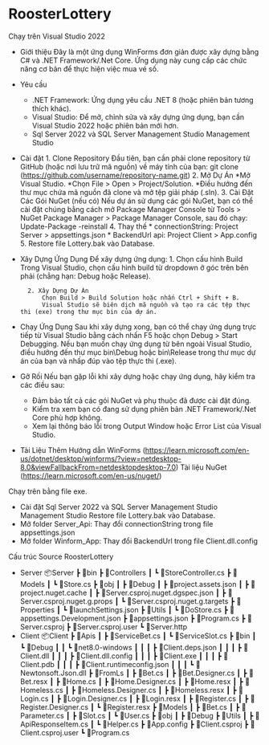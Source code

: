 # RoosterLottery

Chạy trên Visual Studio 2022
- Giới thiệu
	Đây là một ứng dụng WinForms đơn giản được xây dựng bằng C# và .NET Framework/.Net Core.
	Ứng dụng này cung cấp các chức năng cơ bản để thực hiện việc mua vé số.

- Yêu cầu
	* .NET Framework: Ứng dụng yêu cầu .NET 8 (hoặc phiên bản tương thích khác).
	* Visual Studio: Để mở, chỉnh sửa và xây dựng ứng dụng, bạn cần Visual Studio 2022 hoặc phiên bản mới hơn.
	* Sql Server 2022 và SQL Server Management Studio Management Studio
- Cài đặt
		1. Clone Repository
			Đầu tiên, bạn cần phải clone repository từ GitHub (hoặc nơi lưu trữ mã nguồn) 
			về máy tính của bạn: git clone (https://github.com/username/repository-name.git)
		2. Mở Dự Án
			*Mở Visual Studio.
			*Chọn File > Open > Project/Solution.
			*Điều hướng đến thư mục chứa mã nguồn đã clone và mở tệp giải pháp (.sln).
		3. Cài Đặt Các Gói NuGet (nếu có)
			Nếu dự án sử dụng các gói NuGet, bạn có thể cài đặt chúng bằng cách mở 
			Package Manager Console từ Tools > NuGet Package Manager > Package Manager Console, 
			sau đó chạy: Update-Package -reinstall
		4. Thay thế 
				* connectionString: Project Server > appsettings.json
				* BackendUrl api: Project Client > App.config
		5. Restore file Lottery.bak vào Database.
- Xây Dựng Ứng Dụng
	Để xây dựng ứng dụng:
		1. Chọn cấu hình Build
			Trong Visual Studio, chọn cấu hình build từ dropdown ở góc trên bên phải (chẳng hạn: Debug hoặc Release).

		2. Xây Dựng Dự Án
			Chọn Build > Build Solution hoặc nhấn Ctrl + Shift + B.
			Visual Studio sẽ biên dịch mã nguồn và tạo ra các tệp thực thi (exe) trong thư mục bin của dự án.

- Chạy Ứng Dụng
	Sau khi xây dựng xong, bạn có thể chạy ứng dụng trực tiếp từ Visual Studio bằng cách nhấn F5 hoặc chọn Debug > Start Debugging.
	Nếu bạn muốn chạy ứng dụng từ bên ngoài Visual Studio, điều hướng đến thư mục bin\Debug hoặc bin\Release trong thư mục dự án của bạn và nhấp đúp vào tệp thực thi (.exe).

- Gỡ Rối
	Nếu bạn gặp lỗi khi xây dựng hoặc chạy ứng dụng, hãy kiểm tra các điều sau:
	* Đảm bảo tất cả các gói NuGet và phụ thuộc đã được cài đặt đúng.
	* Kiểm tra xem bạn có đang sử dụng phiên bản .NET Framework/.Net Core phù hợp không.
	* Xem lại thông báo lỗi trong Output Window hoặc Error List của Visual Studio.

- Tài Liệu Thêm
	Hướng dẫn WinForms (https://learn.microsoft.com/en-us/dotnet/desktop/winforms/?view=netdesktop-8.0&viewFallbackFrom=netdesktopdesktop-7.0)
	Tài liệu NuGet (https://learn.microsoft.com/en-us/nuget/)


Chạy trên bằng file exe.

- Cài đặt Sql Server 2022 và SQL Server Management Studio Management Studio
	Restore file Lottery.bak vào Database.
- Mở folder Server_Api:
	Thay đổi connectionString trong file appsettings.json
- Mở folder Winform_App:
	Thay đổi BackendUrl trong file Client.dll.config

Cấu trúc Source RoosterLottery
- Server
	📦Server
	 ┣ 📂bin
	 ┣ 📂Controllers
	 ┃ ┗ 📜StoreController.cs
	 ┣ 📂Models
	 ┃ ┗ 📜Store.cs
	 ┣ 📂obj
	 ┃ ┣ 📂Debug
	 ┃ ┣ 📜project.assets.json
	 ┃ ┣ 📜project.nuget.cache
	 ┃ ┣ 📜Server.csproj.nuget.dgspec.json
	 ┃ ┣ 📜Server.csproj.nuget.g.props
	 ┃ ┗ 📜Server.csproj.nuget.g.targets
	 ┣ 📂Properties
	 ┃ ┗ 📜launchSettings.json
	 ┣ 📂Utils
	 ┃ ┗ 📜DoStore.cs
	 ┣ 📜appsettings.Development.json
	 ┣ 📜appsettings.json
	 ┣ 📜Program.cs
	 ┣ 📜Server.csproj
	 ┣ 📜Server.csproj.user
	 ┗ 📜Server.http
- Client
📦Client
 ┣ 📂Apis
 ┃ ┣ 📜ServiceBet.cs
 ┃ ┗ 📜ServiceSlot.cs
 ┣ 📂bin
 ┃ ┗ 📂Debug
 ┃ ┃ ┗ 📂net8.0-windows
 ┃ ┃ ┃ ┣ 📜Client.deps.json
 ┃ ┃ ┃ ┣ 📜Client.dll
 ┃ ┃ ┃ ┣ 📜Client.dll.config
 ┃ ┃ ┃ ┣ 📜Client.exe
 ┃ ┃ ┃ ┣ 📜Client.pdb
 ┃ ┃ ┃ ┣ 📜Client.runtimeconfig.json
 ┃ ┃ ┃ ┗ 📜Newtonsoft.Json.dll
 ┣ 📂FromLs
 ┃ ┣ 📜Bet.cs
 ┃ ┣ 📜Bet.Designer.cs
 ┃ ┣ 📜Bet.resx
 ┃ ┣ 📜Home.cs
 ┃ ┣ 📜Home.Designer.cs
 ┃ ┣ 📜Home.resx
 ┃ ┣ 📜Homeless.cs
 ┃ ┣ 📜Homeless.Designer.cs
 ┃ ┣ 📜Homeless.resx
 ┃ ┣ 📜Login.cs
 ┃ ┣ 📜Login.Designer.cs
 ┃ ┣ 📜Login.resx
 ┃ ┣ 📜Register.cs
 ┃ ┣ 📜Register.Designer.cs
 ┃ ┗ 📜Register.resx
 ┣ 📂Models
 ┃ ┣ 📜Bet.cs
 ┃ ┣ 📜Parameter.cs
 ┃ ┣ 📜Slot.cs
 ┃ ┗ 📜User.cs
 ┣ 📂obj
 ┃ ┣ 📂Debug
 ┣ 📂Utils
 ┃ ┣ 📜ApiResponseItem.cs
 ┃ ┗ 📜Helper.cs
 ┣ 📜App.config
 ┣ 📜Client.csproj
 ┣ 📜Client.csproj.user
 ┗ 📜Program.cs